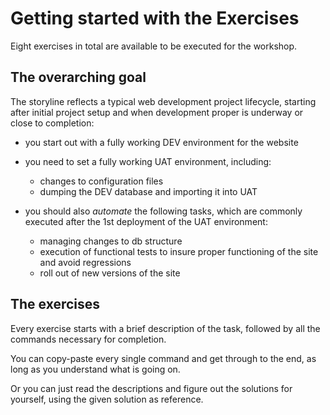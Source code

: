 Getting started with the Exercises
==================================

Eight exercises in total are available to be executed for the workshop.

## The overarching goal

The storyline reflects a typical web development project lifecycle, starting after initial project setup and when
development proper is underway or close to completion:

- you start out with a fully working DEV environment for the website

- you need to set a fully working UAT environment, including:
    * changes to configuration files
    * dumping the DEV database and importing it into UAT
    
- you should also *automate* the following tasks, which are commonly executed after the 1st deployment of the UAT environment:
    * managing changes to db structure
    * execution of functional tests to insure proper functioning of the site and avoid regressions
    * roll out of new versions of the site

## The exercises

Every exercise starts with a brief description of the task, followed by all the commands necessary for completion.

You can copy-paste every single command and get through to the end, as long as you understand what is going on.

Or you can just read the descriptions and figure out the solutions for yourself, using the given solution as reference.
